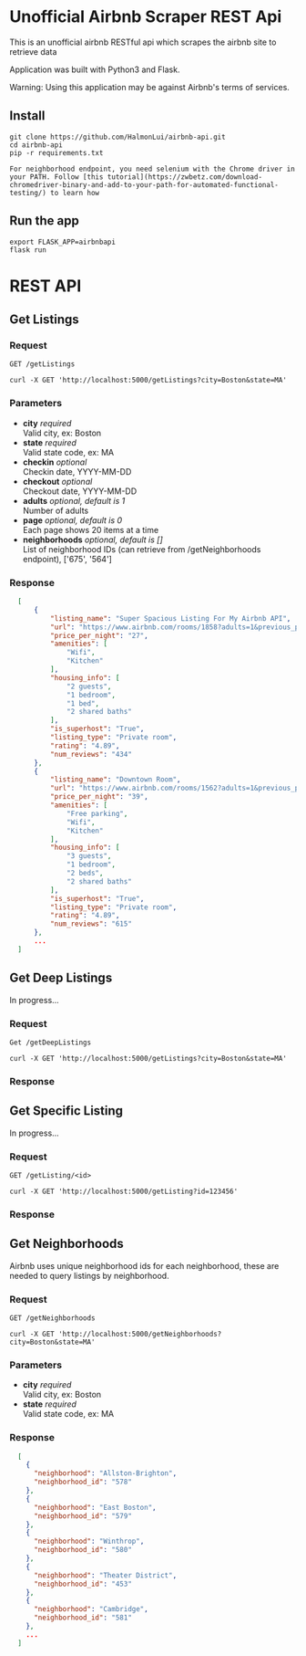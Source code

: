 # Unofficial Airbnb Scraper REST Api

This is an unofficial airbnb RESTful api which scrapes the airbnb site to retrieve data

Application was built with Python3 and Flask.

Warning: Using this application may be against Airbnb's terms of services.


## Install

    git clone https://github.com/HalmonLui/airbnb-api.git
    cd airbnb-api
    pip -r requirements.txt

    For neighborhood endpoint, you need selenium with the Chrome driver in your PATH. Follow [this tutorial](https://zwbetz.com/download-chromedriver-binary-and-add-to-your-path-for-automated-functional-testing/) to learn how

## Run the app

    export FLASK_APP=airbnbapi
    flask run


# REST API

## Get Listings

### Request

`GET /getListings`

    curl -X GET 'http://localhost:5000/getListings?city=Boston&state=MA'

### Parameters

  - **city** *required*\
  Valid city, ex: Boston
  - **state** *required*\
    Valid state code, ex: MA
  - **checkin** *optional*\
    Checkin date, YYYY-MM-DD
  - **checkout** *optional*\
    Checkout date, YYYY-MM-DD
  - **adults** *optional, default is 1*\
    Number of adults
  - **page** *optional, default is 0*\
    Each page shows 20 items at a time
  - **neighborhoods** *optional, default is []*\
    List of neighborhood IDs (can retrieve from /getNeighborhoods endpoint), ['675', '564']

### Response
```json
  [
      {
          "listing_name": "Super Spacious Listing For My Airbnb API",
          "url": "https://www.airbnb.com/rooms/1858?adults=1&previous_page_section_name=100&federated_search_id=f41f2c-39b5-4fce-a928-8540423f1",
          "price_per_night": "27",
          "amenities": [
              "Wifi",
              "Kitchen"
          ],
          "housing_info": [
              "2 guests",
              "1 bedroom",
              "1 bed",
              "2 shared baths"
          ],
          "is_superhost": "True",
          "listing_type": "Private room",
          "rating": "4.89",
          "num_reviews": "434"
      },
      {
          "listing_name": "Downtown Room",
          "url": "https://www.airbnb.com/rooms/1562?adults=1&previous_page_section_name=100&federated_search_id=fbf2c-39b5-ce-a928-853f1",
          "price_per_night": "39",
          "amenities": [
              "Free parking",
              "Wifi",
              "Kitchen"
          ],
          "housing_info": [
              "3 guests",
              "1 bedroom",
              "2 beds",
              "2 shared baths"
          ],
          "is_superhost": "True",
          "listing_type": "Private room",
          "rating": "4.89",
          "num_reviews": "615"
      },
      ...
  ]
```

## Get Deep Listings
In progress...
### Request

`Get /getDeepListings`

    curl -X GET 'http://localhost:5000/getListings?city=Boston&state=MA'

### Response


## Get Specific Listing
In progress...
### Request

`GET /getListing/<id>`

    curl -X GET 'http://localhost:5000/getListing?id=123456'

### Response

## Get Neighborhoods
Airbnb uses unique neighborhood ids for each neighborhood, these are needed to query listings by neighborhood.
### Request

`GET /getNeighborhoods`

    curl -X GET 'http://localhost:5000/getNeighborhoods?city=Boston&state=MA'

### Parameters

  - **city** *required*\
  Valid city, ex: Boston
  - **state** *required*\
    Valid state code, ex: MA

### Response
```json
  [
    {
      "neighborhood": "Allston-Brighton",
      "neighborhood_id": "578"
    },
    {
      "neighborhood": "East Boston",
      "neighborhood_id": "579"
    },
    {
      "neighborhood": "Winthrop",
      "neighborhood_id": "580"
    },
    {
      "neighborhood": "Theater District",
      "neighborhood_id": "453"
    },
    {
      "neighborhood": "Cambridge",
      "neighborhood_id": "581"
    },
    ...
  ]
```
